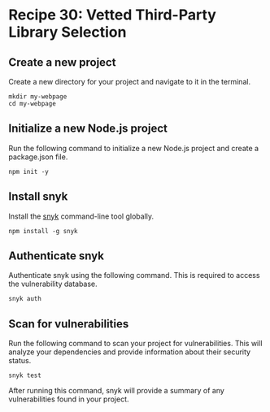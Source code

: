 # Recipe 30: Vetted Third-Party Library Selection
## Create a new project
Create a new directory for your project and navigate to it in the terminal.
```
mkdir my-webpage
cd my-webpage
```

## Initialize a new Node.js project
Run the following command to initialize a new Node.js project and create a package.json file.

```
npm init -y
```

## Install snyk
Install the [snyk](https://www.npmjs.com/package/snyk) command-line tool globally.

```
npm install -g snyk
```

## Authenticate snyk
Authenticate snyk using the following command. This is required to access the vulnerability database.

```
snyk auth
```

## Scan for vulnerabilities
Run the following command to scan your project for vulnerabilities. This will analyze your dependencies and provide information about their security status.
```
snyk test
```

After running this command, snyk will provide a summary of any vulnerabilities found in your project.